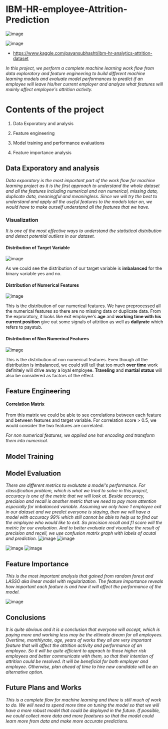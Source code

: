 # IBM-HR-employee-Attrition-Prediction
![image](https://github.com/Poojamotekar/IBM-HR-Analytics-Employee-Attrition-Performance/assets/66488693/1f2ffa7e-1516-4bee-bf07-b5cde3d45147)

![image](https://github.com/Poojamotekar/IBM-HR-Analytics-Employee-Attrition-Performance/assets/66488693/1b5ba5ba-c779-4be5-b763-193b7b9edcf9)

- https://www.kaggle.com/pavansubhasht/ibm-hr-analytics-attrition-dataset

*In this project, we perform a complete machine learning work flow from data exploratory and feature engineering to build different machine learning models and evaluate model performances to predict if an employee will leave his/her current employer and analyze what features will mainly affect employee's attrition activity.*

# Contents of the project
  
  1. Data Exporatory and analysis

  2. Feature engineering

  3. Model training and performance evaluations

  4. Feature importance analysis

## Data Exporatory and analysis

*Data exporatory is the most important part of the work flow for machine learning project as it is the first approach to understand the whole dataset and all the features including numerical and non numerical, missing data, duplicate data, meaningful and meaningless. Since we will try the best to understand and apply all the useful features to the models later on, we would have to make ourself understand all the features that we have.*

### Visualization
*It is one of the most effective ways to understand the statistical distribution and detect potential outliers in our dataset.*

#### Distribution of Target Variable
![image](https://github.com/Poojamotekar/IBM-HR-Analytics-Employee-Attrition-Performance/assets/66488693/f95e6e71-7f89-46f0-b293-296c586aab43)
 
 As we could see the distribution of our target variable is **imbalanced** for the binary variable yes and no.

#### Distribution of Numerical Features 
![image](https://github.com/Poojamotekar/IBM-HR-Analytics-Employee-Attrition-Performance/assets/66488693/504cd43c-51ea-4711-9be7-58fe1fee627d)

This is the distribution of our numerical features. We have preprocessed all the numerical features so there are no missing data or duplicate data. 
From the exproratory, it looks like exit employee's **age** and **working time with his current position** give out some signals of attrition as well as **dailyrate** which refers to paystub.

#### Distribution of Non Numerical Features
![image](https://github.com/Poojamotekar/IBM-HR-Analytics-Employee-Attrition-Performance/assets/66488693/9cfd0876-1c58-44e0-881b-1fadb175deee)

This is the distribution of non numerical features. Even though all the distribution is imbalanced, we could still tell that too much **over time** work definitely will drive away a loyal employee. **Traveling** and **martial status** will also be considered as factors of the effect.

## Feature Engineering

#### Correlation Matrix

From this matrix we could be able to see correlations between each feature and between features and target variable. For correlation score > 0.5, we would consider the two features are correlated.

*For non numerical features, we applied one hot encoding and transform them into numerical.*

## Model Training


## Model Evaluation

*There are different metrics to evalutate a model's performance. For classification problem, which is what we tried to solve in this project, accuracy is one of the metric that we will look at. Beside accuracy, precision and recall is another metric that we need to pay more attention especially for imbalanced variable. Assuming we only have 1 employee exit in our dataset and we predict everyone is staying, then we will have a model with accuracy 99% which still cannot be able to help us to find out the employee who would like to exit. So precision recall and f1 score will the metric for our evaluation. And to better evaluate and visualize the result of precision and recell, we use confusion matrix graph with labels of acutal and prediction.*
![image](https://github.com/Poojamotekar/IBM-HR-Analytics-Employee-Attrition-Performance/assets/66488693/7ea5af15-3002-474a-8971-d0881dd7b4f8)  ![image](https://github.com/Poojamotekar/IBM-HR-Analytics-Employee-Attrition-Performance/assets/66488693/4eeeb2ea-0a3c-4f54-bc03-8af54163a015)



 ![image](https://github.com/Poojamotekar/IBM-HR-Analytics-Employee-Attrition-Performance/assets/66488693/1571c9ba-5873-4807-a7ac-9425a63e704e) ![image](https://github.com/Poojamotekar/IBM-HR-Analytics-Employee-Attrition-Performance/assets/66488693/8368bc4e-ff75-4707-b03b-d566b0b0f999)



## Feature Importance

*This is the most important analysis that gained from random forest and LASSO aka linear model with regularization. The feature importance reveals how important each feature is and how it will affect the performance of the model.*

![image](https://github.com/Poojamotekar/IBM-HR-Analytics-Employee-Attrition-Performance/assets/66488693/4a4d4801-3408-4707-bc6c-6a158c65a903)


## Conclusions

*It is quite obvious and it is a conclusion that everyone will accept, which is paying more and working less may be the eltimate dream for all employees.
Overtime, monthlyrate, age, years of works they all are very important feature that will affect the attrition activity and performance of an employee. So it will be quite efficient to apprach to those higher risk employees and better communicate with them, so that their intention of attrition could be resolved. It will be beneficial for both employer and employee. Otherwise, plan ahead of time to hire new candidate will be an alternative option.*

## Future Plans and Works

*This is a complete flow for machine learning and there is still much of work to do. We will need to spend more time on tuning the model so that we will have a more robust model that could be deployed in the future. If possible, we could collect more data and more feaetures so that the model could learn more from data and make more accurate predictions.*
